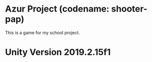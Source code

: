 # Azur Project (codename: shooter-pap)

This is a game for my school project.

# Unity Version 2019.2.15f1
